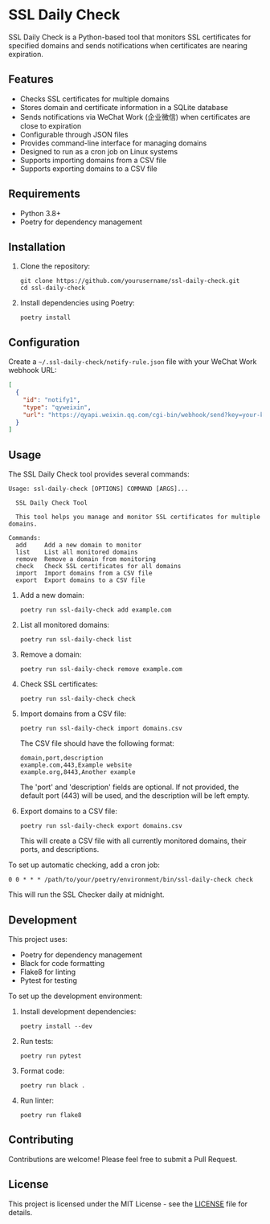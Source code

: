 # SSL Daily Check

SSL Daily Check is a Python-based tool that monitors SSL certificates for specified domains and sends notifications when certificates are nearing expiration.

## Features

- Checks SSL certificates for multiple domains
- Stores domain and certificate information in a SQLite database
- Sends notifications via WeChat Work (企业微信) when certificates are close to expiration
- Configurable through JSON files
- Provides command-line interface for managing domains
- Designed to run as a cron job on Linux systems
- Supports importing domains from a CSV file
- Supports exporting domains to a CSV file

## Requirements

- Python 3.8+
- Poetry for dependency management

## Installation

1. Clone the repository:
   ```
   git clone https://github.com/yourusername/ssl-daily-check.git
   cd ssl-daily-check
   ```

2. Install dependencies using Poetry:
   ```
   poetry install
   ```

## Configuration

Create a `~/.ssl-daily-check/notify-rule.json` file with your WeChat Work webhook URL:
```json
[
  {
    "id": "notify1",
    "type": "qyweixin",
    "url": "https://qyapi.weixin.qq.com/cgi-bin/webhook/send?key=your-key-here"
  }
]
```

## Usage

The SSL Daily Check tool provides several commands:

```
Usage: ssl-daily-check [OPTIONS] COMMAND [ARGS]...

  SSL Daily Check Tool

  This tool helps you manage and monitor SSL certificates for multiple domains.

Commands:
  add     Add a new domain to monitor
  list    List all monitored domains
  remove  Remove a domain from monitoring
  check   Check SSL certificates for all domains
  import  Import domains from a CSV file
  export  Export domains to a CSV file
```

1. Add a new domain:
   ```
   poetry run ssl-daily-check add example.com
   ```

2. List all monitored domains:
   ```
   poetry run ssl-daily-check list
   ```

3. Remove a domain:
   ```
   poetry run ssl-daily-check remove example.com
   ```

4. Check SSL certificates:
   ```
   poetry run ssl-daily-check check
   ```

5. Import domains from a CSV file:
   ```
   poetry run ssl-daily-check import domains.csv
   ```

   The CSV file should have the following format:
   ```
   domain,port,description
   example.com,443,Example website
   example.org,8443,Another example
   ```

   The 'port' and 'description' fields are optional. If not provided, the default port (443) will be used, and the description will be left empty.

6. Export domains to a CSV file:
   ```
   poetry run ssl-daily-check export domains.csv
   ```

   This will create a CSV file with all currently monitored domains, their ports, and descriptions.

To set up automatic checking, add a cron job:

```
0 0 * * * /path/to/your/poetry/environment/bin/ssl-daily-check check
```

This will run the SSL Checker daily at midnight.

## Development

This project uses:
- Poetry for dependency management
- Black for code formatting
- Flake8 for linting
- Pytest for testing

To set up the development environment:

1. Install development dependencies:
   ```
   poetry install --dev
   ```

2. Run tests:
   ```
   poetry run pytest
   ```

3. Format code:
   ```
   poetry run black .
   ```

4. Run linter:
   ```
   poetry run flake8
   ```

## Contributing

Contributions are welcome! Please feel free to submit a Pull Request.

## License

This project is licensed under the MIT License - see the [LICENSE](LICENSE) file for details.
